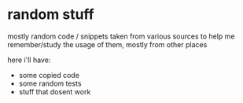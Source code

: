 # random stuff

mostly random code / snippets taken from various sources to help me remember/study the usage of them, mostly from other places

here i'll have:

- some copied code 
- some random tests
- stuff that dosent work


